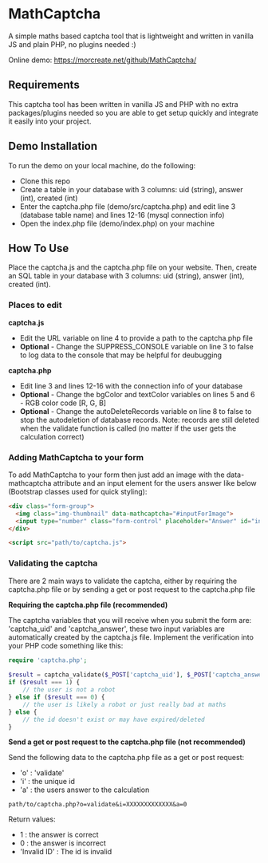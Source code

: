 # MathCaptcha

A simple maths based captcha tool that is lightweight and written in vanilla JS and plain PHP, no plugins needed :)

Online demo: https://morcreate.net/github/MathCaptcha/

## Requirements
This captcha tool has been written in vanilla JS and PHP with no extra packages/plugins needed so you are able to get setup quickly and integrate it easily into your project.

## Demo Installation
To run the demo on your local machine, do the following:
- Clone this repo
- Create a table in your database with 3 columns: uid (string), answer (int), created (int)
- Enter the captcha.php file (demo/src/captcha.php) and edit line 3 (database table name) and lines 12-16 (mysql connection info)
- Open the index.php file (demo/index.php) on your machine

## How To Use
Place the captcha.js and the captcha.php file on your website. Then, create an SQL table in your database with 3 columns: uid (string), answer (int), created (int).

### Places to edit
**captcha.js**
- Edit the URL variable on line 4 to provide a path to the captcha.php file
- **Optional** - Change the SUPPRESS_CONSOLE variable on line 3 to false to log data to the console that may be helpful for deubugging

**captcha.php**
- Edit line 3 and lines 12-16 with the connection info of your database
- **Optional** - Change the bgColor and textColor variables on lines 5 and 6 - RGB color code [R, G, B]
- **Optional** - Change the autoDeleteRecords variable on line 8 to false to stop the autodeletion of database records. Note: records are still deleted when the validate function is called (no matter if the user gets the calculation correct)

### Adding MathCaptcha to your form
To add MathCaptcha to your form then just add an image with the data-mathcaptcha attribute and an input element for the users answer like below (Bootstrap classes used for quick styling):
```html
<div class="form-group">
  <img class="img-thumbnail" data-mathcaptcha="#inputForImage">
  <input type="number" class="form-control" placeholder="Answer" id="inputForImage" required>
</div>

<script src="path/to/captcha.js">
```

### Validating the captcha
There are 2 main ways to validate the captcha, either by requiring the captcha.php file or by sending a get or post request to the captcha.php file

**Requiring the captcha.php file (recommended)**

The captcha variables that you will receive when you submit the form are: 'captcha_uid' and 'captcha_answer', these two input variables are automatically created by the captcha.js file.
Implement the verification into your PHP code something like this:
```php
require 'captcha.php';
 
$result = captcha_validate($_POST['captcha_uid'], $_POST['captcha_answer']);
if ($result === 1) {
    // the user is not a robot
} else if ($result === 0) {
    // the user is likely a robot or just really bad at maths
} else {
    // the id doesn't exist or may have expired/deleted
}
```

**Send a get or post request to the captcha.php file (not recommended)**

Send the following data to the captcha.php file as a get or post request:
- 'o' : 'validate'
- 'i' : the unique id
- 'a' : the users answer to the calculation
```
path/to/captcha.php?o=validate&i=XXXXXXXXXXXXX&a=0
```
Return values:
- 1 : the answer is correct
- 0 : the answer is incorrect
- 'Invalid ID' : The id is invalid
